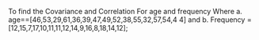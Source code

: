 To find the Covariance and Correlation For age and frequency Where
	a. age==[46,53,29,61,36,39,47,49,52,38,55,32,57,54,4 4] and
	b. Frequency = [12,15,7,17,10,11,11,12,14,9,16,8,18,14,12];
